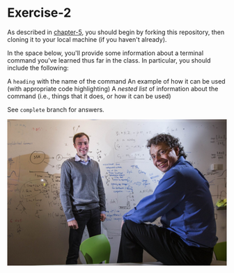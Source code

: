 # Exercise-2

As described in [chapter-5](https://info201-s17.github.io/book/introduction-to-git-and-github.html), you should begin by forking this repository, then cloning it to your local machine (if you haven't already).

In the space below, you'll provide some information about a terminal command you've learned thus far in the class. In particular, you should include the following:

A `heading` with the name of the command
An example of how it can be used (with appropriate code highlighting)
A _nested list_ of information about the command (i.e., things that it does, or how it can be used)

See `complete` branch for answers.

![pic](img/instructor.jpg)
